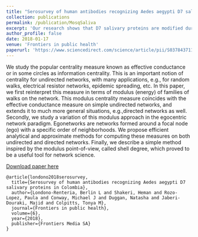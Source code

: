 ```yaml
---
title: "Serosurvey of human antibodies recognizing Aedes aegypti D7 salivary proteins in Colombia"
collection: publications
permalink: /publication/MosqSaliva
excerpt: 'Our research shows that D7 salivary proteins are modified during infection salivary glands with dengue virus (DENV) and that a D7 long protein has an antiviral effect in vivo and in vitro. In addition, our preliminary study shows that IgG antibodies against the D7 long are higher in people infected with DENV while antibodies against the D7short are higher in non-DENV infected individuals.'
author_profile: false
date: 2018-01-17
venue: 'Frontiers in public health'
paperurl: 'https://www.sciencedirect.com/science/article/pii/S0378437118309117'
---
```

We study the popular centrality measure known as effective conductance or in some circles as information centrality. This is an important notion of centrality for undirected networks, with many applications, e.g., for random walks, electrical resistor networks, epidemic spreading, etc. In this paper, we first reinterpret this measure in terms of modulus (energy) of families of walks on the network. This modulus centrality measure coincides with the effective conductance measure on simple undirected networks, and extends it to much more general situations, e.g.,directed networks as well. Secondly, we study a variation of this modulus approach in the egocentric network paradigm. Egonetworks are networks formed around a focal node (ego) with a specific order of neighborhoods. We propose efficient analytical and approximate methods for computing these measures on both undirected and directed networks. Finally, we describe a simple method inspired by the modulus point-of-view, called shell degree, which proved to be a useful tool for network science.

[Download paper here](https://www.sciencedirect.com/science/article/pii/S0378437118309117)



```
@article{londono2018serosurvey,
  title={Serosurvey of human antibodies recognizing Aedes aegypti D7 salivary proteins in Colombia},
  author={Londono-Renteria, Berlin L and Shakeri, Heman and Rozo-Lopez, Paula and Conway, Michael J and Duggan, Natasha and Jaberi-Douraki, Majid and Colpitts, Tonya M},
  journal={Frontiers in public health},
  volume={6},
  year={2018},
  publisher={Frontiers Media SA}
}
```